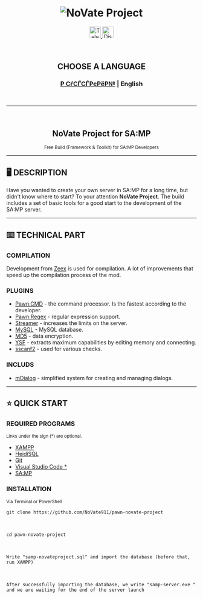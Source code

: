 <h1 align="center">
  <img src="https://i.imgur.com/Tz5wQL5.png" title="NoVate Project" alt="NoVate Project">
</h1>

<p align="center">
  <a href="https://t.me/novatesource" target="__blank">
    <img src="https://i.imgur.com/qbW4p8Y.png" width="30" height="30" title="Telegram" alt="Telegram">
  </a>
  <a href="https://t.me/novatesource" target="__blank">
    <img src="https://i.imgur.com/TFvPWEX.png" width="30" height="30" title="Discord" alt="Discord">
  </a>
</p>

<br/>

<h2 align="center">
  CHOOSE A LANGUAGE
</h2>

<h3 align="center">
  <a href="README.md">Р СѓСЃСЃРєРёР№</a> | <b>English</b>
</h3>

<br/>

---

<br/>

<h2 align="center">
    NoVate Project for SA:MP
</h2>

<p align="center">
    <sup>Free Build (Framework & Toolkit) for SA:MP Developers</sup>
</p>

---

## :desktop_computer: DESCRIPTION

Have you wanted to create your own server in SA:MP for a long time, but didn't know where to start? To your attention **NoVate Project**. The build includes a set of basic tools for a good start to the development of the SA:MP server.

---

## :keyboard: TECHNICAL PART

### COMPILATION

Development from [Zeex](https://github.com/pawn-lang/compiler) is used for compilation. A lot of improvements that speed up the compilation process of the mod.

### PLUGINS

- [Pawn.CMD](https://github.com/katursis/Pawn.CMD) - the command processor. Is the fastest according to the developer.
- [Pawn.Regex](https://github.com/katursis/Pawn.Regex) - regular expression support.
- [Streamer](https://github.com/samp-incognito/samp-streamer-plugin) - increases the limits on the server.
- [MySQL](https://github.com/pBlueG/SA-MP-MySQL) - MySQL database.
- [MD5](https://github.com/brbsh/samp-plugin-md5) - data encryption.
- [YSF](https://github.com/IS4Code/YSF) - extracts maximum capabilities by editing memory and connecting.
- [sscanf2](https://github.com/Y-Less/sscanf) - used for various checks.

### INCLUDS

- [mDialog](https://github.com/Open-GTO/mdialog) - simplified system for creating and managing dialogs.

---

## :star: QUICK START

### REQUIRED PROGRAMS
<sup>Links under the sign (*) are optional.</sup>

- [XAMPP](https://www.apachefriends.org/)
- [HeidiSQL](https://www.heidisql.com/download.php)
- [Git](https://git-scm.com/downloads)
- [Visual Studio Code *](https://code.visualstudio.com/Download)
- [SA:MP](https://sa-mp.com/download.php)

### INSTALLATION
<sup>Via Terminal or PowerShell</sup>

```
git clone https://github.com/NoVate911/pawn-novate-project
```

<br/>

```
cd pawn-novate-project
```

<br/>

```
Write "samp-novateproject.sql" and import the database (before that, run XAMPP)
```

<br/>

```
After successfully importing the database, we write "samp-server.exe " and we are waiting for the end of the server launch
```